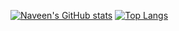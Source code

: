 [![Naveen's GitHub stats](https://github-readme-stats.vercel.app/api?username=NaveenTayyebi)](https://github.com/NaveenTayyebi/github-readme-stats)
[![Top Langs](https://github-readme-stats.vercel.app/api/top-langs/?username=NaveenTayyebi&langs_count=8)](https://github.com/NaveenTayyebi/github-readme-stats)
